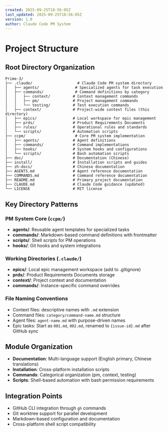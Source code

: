 ```yaml
---
created: 2025-09-25T18:56:05Z
last_updated: 2025-09-25T18:56:05Z
version: 1.0
author: Claude Code PM System
---
```


# Project Structure

## Root Directory Organization

```
Prime-3/
├── .claude/                    # Claude Code PM system directory
│   ├── agents/                # Specialized agents for task execution
│   ├── commands/              # Command definitions by category
│   │   ├── context/          # Context management commands
│   │   ├── pm/               # Project management commands
│   │   └── testing/          # Test execution commands
│   ├── context/              # Project-wide context files (this directory)
│   ├── epics/                # Local workspace for epic management
│   ├── prds/                 # Product Requirements Documents
│   ├── rules/                # Operational rules and standards
│   └── scripts/              # Automation scripts
├── ccpm/                      # Core PM system implementation
│   ├── agents/               # Agent definitions
│   ├── commands/             # Command implementations
│   ├── hooks/                # System hooks and configurations
│   └── scripts/              # Bash automation scripts
├── doc/                      # Documentation (Chinese)
├── install/                  # Installation scripts and guides
├── zh-docs/                  # Chinese documentation
├── AGENTS.md                 # Agent reference documentation
├── COMMANDS.md               # Command reference documentation
├── README.md                 # Primary project documentation
├── CLAUDE.md                 # Claude Code guidance (updated)
└── LICENSE                   # MIT license
```

## Key Directory Patterns

### PM System Core (`ccpm/`)
- **agents/**: Reusable agent templates for specialized tasks
- **commands/**: Markdown-based command definitions with frontmatter
- **scripts/**: Shell scripts for PM operations
- **hooks/**: Git hooks and system integrations

### Working Directories (`.claude/`)
- **epics/**: Local epic management workspace (add to .gitignore)
- **prds/**: Product Requirements Documents storage
- **context/**: Project context and documentation
- **commands/**: Instance-specific command overrides

### File Naming Conventions
- Context files: descriptive names with `.md` extension
- Command files: `category/command-name.md` structure
- Agent files: `agent-name.md` with purpose-driven names
- Epic tasks: Start as `001.md`, `002.md`, renamed to `{issue-id}.md` after GitHub sync

## Module Organization
- **Documentation**: Multi-language support (English primary, Chinese translations)
- **Installation**: Cross-platform installation scripts
- **Commands**: Categorical organization (pm, context, testing)
- **Scripts**: Shell-based automation with bash permission requirements

## Integration Points
- GitHub CLI integration through `gh` commands
- Git worktree support for parallel development
- Markdown-based configuration and documentation
- Cross-platform shell script compatibility